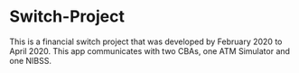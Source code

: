 # Switch-Project
This is a financial switch project that was developed by February 2020 to April 2020. This app communicates with two CBAs, one ATM Simulator and one NIBSS.

